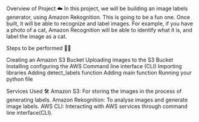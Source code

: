 Overview of Project ☁️
In this project, we will be building an image labels generator, using Amazon Rekognition. This is going to be a fun one. Once built, it will be able to recognize and label images. For example, if you have a photo of a cat, Amazon Recognition will be able to identify what it is, and label the image as a cat.

Steps to be performed 👩‍💻

Creating an Amazon S3 Bucket
Uploading images to the S3 Bucket
Installing configuring the AWS Command line interface (CLI)
Importing libraries
Adding detect_labels function
Adding main function
Running your python file

Services Used 🛠
Amazon S3: For storing the images in the process of generating labels.
Amazon Rekognition: To analyse images and generate image labels.
AWS CLI: Interacting with AWS services through command line interface(CLI).
